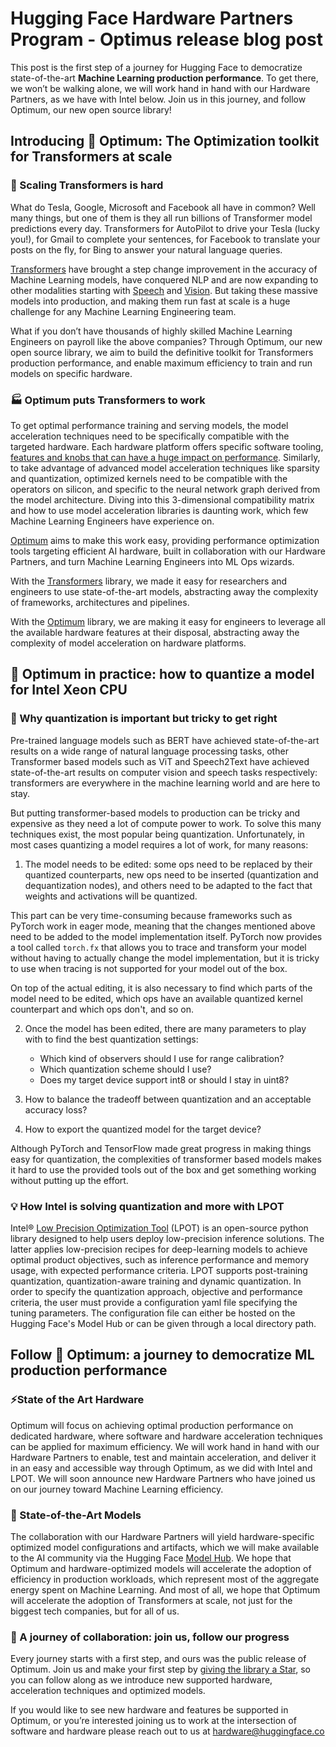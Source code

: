 # Hugging Face Hardware Partners Program - Optimus release blog post


This post is the first step of a journey for Hugging Face to democratize 
state-of-the-art **Machine Learning production performance**. 
To get there, we won’t be walking alone, we will work hand in hand with our 
Hardware Partners, as we have with Intel below.
Join us in this journey, and follow Optimum, our new open source library!


## Introducing 🤗 Optimum: The Optimization toolkit for Transformers at scale
### 🤯 Scaling Transformers is hard

What do Tesla, Google, Microsoft and Facebook all have in common? 
Well many things, but one of them is they all run billions of Transformer model predictions
every day. Transformers for AutoPilot to drive your Tesla (lucky you!), 
for Gmail to complete your sentences, 
for Facebook to translate your posts on the fly, 
for Bing to answer your natural language queries.

[Transformers](https://github.com/huggingface/transformers) have brought a step change improvement 
in the accuracy of Machine Learning models, have conquered NLP and are now expanding 
to other modalities starting with [Speech](https://huggingface.co/models?pipeline_tag=automatic-speech-recognition&sort=downloads)
and [Vision](https://huggingface.co/models?pipeline_tag=image-classification&sort=downloads). 
But taking these massive models into production, and making them run fast at scale is a huge challenge 
for any Machine Learning Engineering team.

What if you don’t have thousands of highly skilled Machine Learning Engineers on payroll like the above companies?
Through Optimum, our new open source library, we aim to build the definitive toolkit for Transformers production performance, 
and enable maximum efficiency to train and run models on specific hardware.

### 🏭 Optimum puts Transformers to work

To get optimal performance training and serving models, the model acceleration techniques need to be specifically compatible with the targeted hardware.
Each hardware platform offers specific software tooling, 
[features and knobs that can have a huge impact on performance](https://huggingface.co/blog/bert-cpu-scaling-part-1). 
Similarly, to take advantage of advanced model acceleration techniques like sparsity and quantization, optimized kernels need to be compatible with the operators on silicon,
and specific to the neural network graph derived from the model architecture. 
Diving into this 3-dimensional compatibility matrix and how to use model acceleration libraries is daunting work, 
which few Machine Learning Engineers have experience on.

[Optimum](https://github.com/huggingface/optimus) aims to make this work easy, providing performance optimization tools targeting efficient AI hardware, 
built in collaboration with our Hardware Partners, and turn Machine Learning Engineers into ML Ops wizards.

With the [Transformers](https://github.com/huggingface/transformers) library, we made it easy for researchers and engineers to use state-of-the-art models, 
abstracting away the complexity of frameworks, architectures and pipelines.

With the [Optimum](https://github.com/huggingface/optimus) library, we are making it easy for engineers to leverage all the available hardware features at their disposal, 
abstracting away the complexity of model acceleration on hardware platforms.

## 🤗 Optimum in practice: how to quantize a model for Intel Xeon CPU
### 🤔 Why quantization is important but tricky to get right

Pre-trained language models such as BERT have achieved state-of-the-art results on a wide range of natural language processing tasks, 
other Transformer based models such as ViT and Speech2Text have achieved state-of-the-art results on computer vision and speech tasks respectively:
transformers are everywhere in the machine learning world and are here to stay.

But putting transformer-based models to production can be tricky and expensive as they need a lot of compute power to work. 
To solve this many techniques exist, the most popular being quantization. 
Unfortunately, in most cases quantizing a model requires a lot of work, for many reasons:

1. The model needs to be edited: some ops need to be replaced by their quantized counterparts, new ops need to be inserted (quantization and dequantization nodes), 
and others need to be adapted to the fact that weights and activations will be quantized.

This part can be very time-consuming because frameworks such as PyTorch work in eager mode, meaning that the changes mentioned above need to be added to the model implementation itself.
PyTorch now provides a tool called `torch.fx` that allows you to trace and transform your model without having to actually change the model implementation, but it is tricky to use when tracing is not supported for your model out of the box.

On top of the actual editing, it is also necessary to find which parts of the model need to be edited, 
which ops have an available quantized kernel counterpart and which ops don't, and so on.

2. Once the model has been edited, there are many parameters to play with to find the best quantization settings:
   - Which kind of observers should I use for range calibration?
   - Which quantization scheme should I use?
   - Does my target device support int8 or should I stay in uint8?

3. How to balance the tradeoff between quantization and an acceptable accuracy loss?
4. How to export the quantized model for the target device?

Although PyTorch and TensorFlow made great progress in making things easy for quantization, 
the complexities of transformer based models makes it hard to use the provided tools out of the box and get something working without putting up the effort.

### 💡 How Intel is solving quantization and more with LPOT

Intel® [Low Precision Optimization Tool](https://github.com/intel/lpot) (LPOT) is an open-source python library designed to help users deploy low-precision inference solutions. 
The latter applies low-precision recipes for deep-learning models to achieve optimal product objectives, 
such as inference performance and memory usage, with expected performance criteria. 
LPOT supports post-training quantization, quantization-aware training and dynamic quantization.
In order to specify the quantization approach, objective and performance criteria, the user must provide a configuration yaml file specifying the tuning parameters. 
The configuration file can either be hosted on the Hugging Face's Model Hub or can be given through a local directory path.



## Follow 🤗 Optimum: a journey to democratize ML production performance
### ⚡️State of the Art Hardware
Optimum will focus on achieving optimal production performance on dedicated hardware, where software and hardware acceleration techniques can be applied for maximum efficiency. 
We will work hand in hand with our Hardware Partners to enable, test and maintain acceleration, and deliver it in an easy and accessible way through Optimum, as we did with Intel and LPOT. 
We will soon announce new Hardware Partners who have joined us on our journey toward Machine Learning efficiency.

### 🔮 State-of-the-Art Models

The collaboration with our Hardware Partners will yield hardware-specific optimized model configurations and artifacts, 
which we will make available to the AI community via the Hugging Face [Model Hub](https://huggingface.co/models).
We hope that Optimum and hardware-optimized models will accelerate the adoption of efficiency in production workloads, 
which represent most of the aggregate energy spent on Machine Learning. 
And most of all, we hope that Optimum will accelerate the adoption of Transformers at scale, not just for the biggest tech companies, but for all of us.

### 🌟 A journey of collaboration: join us, follow our progress

Every journey starts with a first step, and ours was the public release of Optimum. 
Join us and make your first step by [giving the library a Star](https://github.com/huggingface/optimus),
so you can follow along as we introduce new supported hardware, acceleration techniques and optimized models.

If you would like to see new hardware and features be supported in Optimum, 
or you’re interested joining us to work at the intersection of software and hardware please reach out to us at hardware@huggingface.co

